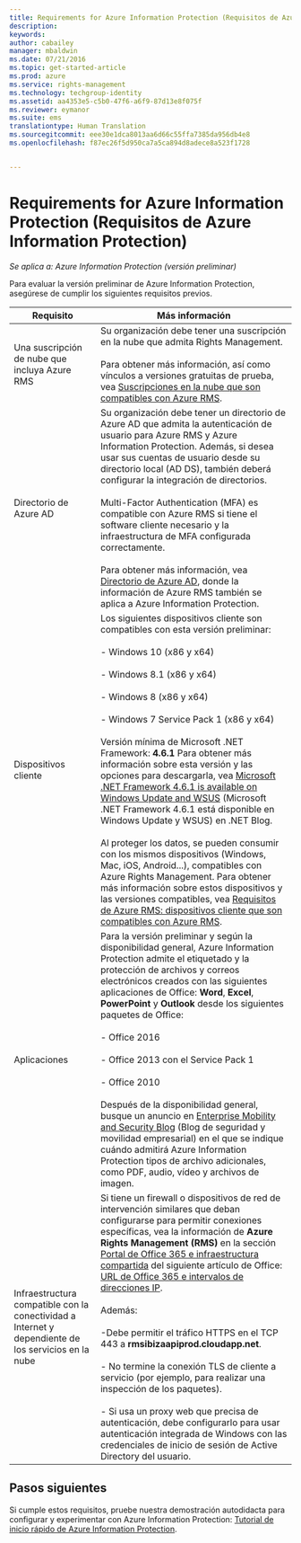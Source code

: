 ```yaml
---
title: Requirements for Azure Information Protection (Requisitos de Azure Information Protection) | Azure RMS
description: 
keywords: 
author: cabailey
manager: mbaldwin
ms.date: 07/21/2016
ms.topic: get-started-article
ms.prod: azure
ms.service: rights-management
ms.technology: techgroup-identity
ms.assetid: aa4353e5-c5b0-47f6-a6f9-87d13e8f075f
ms.reviewer: eymanor
ms.suite: ems
translationtype: Human Translation
ms.sourcegitcommit: eee30e1dca8013aa6d66c55ffa7385da956db4e8
ms.openlocfilehash: f87ec26f5d950ca7a5ca894d8adece8a523f1728


---
```


# Requirements for Azure Information Protection (Requisitos de Azure Information Protection)

*Se aplica a: Azure Information Protection (versión preliminar)*


Para evaluar la versión preliminar de Azure Information Protection, asegúrese de cumplir los siguientes requisitos previos. 

|Requisito|Más información|
|---------------|--------------------|
|Una suscripción de nube que incluya Azure RMS|Su organización debe tener una suscripción en la nube que admita Rights Management.<br /><br />Para obtener más información, así como vínculos a versiones gratuitas de prueba, vea [Suscripciones en la nube que son compatibles con Azure RMS](../get-started/requirements-subscriptions.md).|
|Directorio de Azure AD|Su organización debe tener un directorio de Azure AD que admita la autenticación de usuario para Azure RMS y Azure Information Protection. Además, si desea usar sus cuentas de usuario desde su directorio local (AD DS), también deberá configurar la integración de directorios.<br /><br />Multi-Factor Authentication (MFA) es compatible con Azure RMS si tiene el software cliente necesario y la infraestructura de MFA configurada correctamente.<br /><br />Para obtener más información, vea [Directorio de Azure AD](../get-started/requirements-azure-ad.md), donde la información de Azure RMS también se aplica a Azure Information Protection.|
|Dispositivos cliente|Los siguientes dispositivos cliente son compatibles con esta versión preliminar:<br /><br />- Windows 10 (x86 y x64)<br /><br />- Windows 8.1 (x86 y x64)<br /><br />- Windows 8 (x86 y x64)<br /><br />- Windows 7 Service Pack 1 (x86 y x64)<br /><br />Versión mínima de Microsoft .NET Framework: **4.6.1** Para obtener más información sobre esta versión y las opciones para descargarla, vea [Microsoft .NET Framework 4.6.1 is available on Windows Update and WSUS](https://blogs.msdn.microsoft.com/dotnet/2016/01/26/microsoft-net-framework-4-6-1-is-available-on-windows-update-and-wsus/) (Microsoft .NET Framework 4.6.1 está disponible en Windows Update y WSUS) en .NET Blog.<br /><br />Al proteger los datos, se pueden consumir con los mismos dispositivos (Windows, Mac, iOS, Android...), compatibles con Azure Rights Management. Para obtener más información sobre estos dispositivos y las versiones compatibles, vea [Requisitos de Azure RMS: dispositivos cliente que son compatibles con Azure RMS](../get-started/requirements-client-devices.md).|
|Aplicaciones|Para la versión preliminar y según la disponibilidad general, Azure Information Protection admite el etiquetado y la protección de archivos y correos electrónicos creados con las siguientes aplicaciones de Office: **Word**, **Excel**, **PowerPoint** y **Outlook** desde los siguientes paquetes de Office:<br /><br />- Office 2016<br /><br />- Office 2013 con el Service Pack 1<br /><br />- Office 2010<br /><br />Después de la disponibilidad general, busque un anuncio en [Enterprise Mobility and Security Blog](https://blogs.technet.microsoft.com/enterprisemobility/?product=azure-rights-management-services) (Blog de seguridad y movilidad empresarial) en el que se indique cuándo admitirá Azure Information Protection tipos de archivo adicionales, como PDF, audio, vídeo y archivos de imagen.|
|Infraestructura compatible con la conectividad a Internet y dependiente de los servicios en la nube|Si tiene un firewall o dispositivos de red de intervención similares que deban configurarse para permitir conexiones específicas, vea la información de **Azure Rights Management (RMS)** en la sección [Portal de Office 365 e infraestructura compartida](https://support.office.com/article/Office-365-URLs-and-IP-address-ranges-8548a211-3fe7-47cb-abb1-355ea5aa88a2#BKMK_Portal-identity) del siguiente artículo de Office: [URL de Office 365 e intervalos de direcciones IP](https://support.office.com/en-US/article/Office-365-URLs-and-IP-address-ranges-8548a211-3fe7-47cb-abb1-355ea5aa88a2).<br /><br />Además:<br /><br />-Debe permitir el tráfico HTTPS en el TCP 443 a **rmsibizaapiprod.cloudapp.net**.<br /><br />- No termine la conexión TLS de cliente a servicio (por ejemplo, para realizar una inspección de los paquetes). <br /><br />- Si usa un proxy web que precisa de autenticación, debe configurarlo para usar autenticación integrada de Windows con las credenciales de inicio de sesión de Active Directory del usuario.|

## Pasos siguientes

Si cumple estos requisitos, pruebe nuestra demostración autodidacta para configurar y experimentar con Azure Information Protection: [Tutorial de inicio rápido de Azure Information Protection](infoprotect-quick-start-tutorial.md).




<!--HONumber=Jul16_HO3-->


